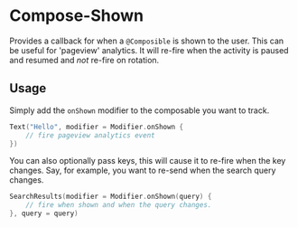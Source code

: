 # Compose-Shown

Provides a callback for when a `@Composible` is shown to the user. This can be useful for 'pageview'
analytics. It will re-fire when the activity is paused and resumed and _not_ re-fire on rotation.

## Usage

Simply add the `onShown` modifier to the composable you want to track.

```kotlin
Text("Hello", modifier = Modifier.onShown {
    // fire pageview analytics event
})
```

You can also optionally pass keys, this will cause it to re-fire when the key changes. Say, for
example, you want to re-send when the search query changes.

```kotlin
SearchResults(modifier = Modifier.onShown(query) {
    // fire when shown and when the query changes.                                                 
}, query = query)
```